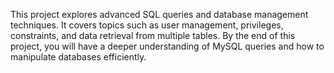 This project explores advanced SQL queries and database management techniques. It covers topics such as user management, privileges, constraints, and data retrieval from multiple tables. By the end of this project, you will have a deeper understanding of MySQL queries and how to manipulate databases efficiently.

